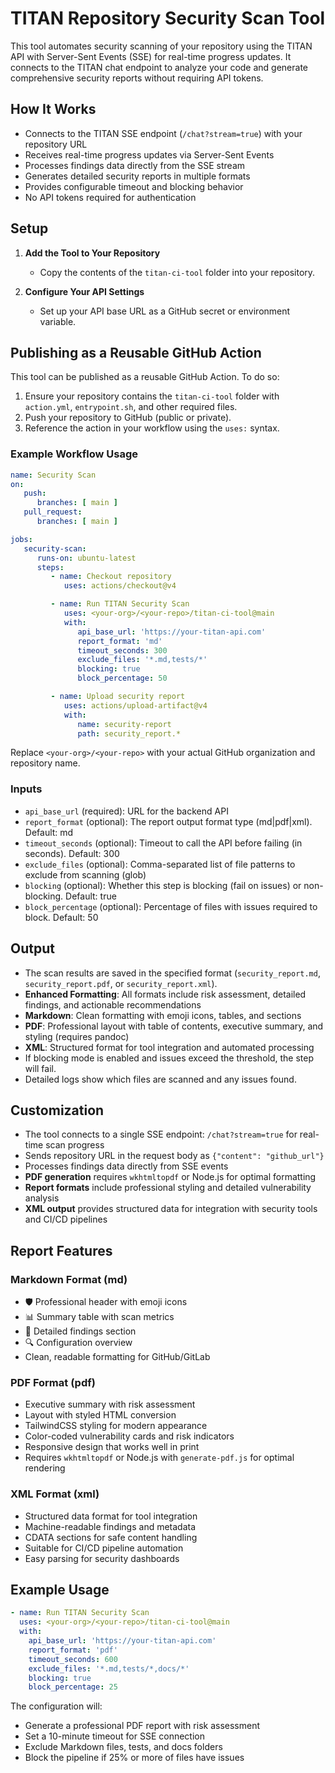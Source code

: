 # TITAN Repository Security Scan Tool

This tool automates security scanning of your repository using the TITAN API with Server-Sent Events (SSE) for real-time progress updates. It connects to the TITAN chat endpoint to analyze your code and generate comprehensive security reports without requiring API tokens.

## How It Works
- Connects to the TITAN SSE endpoint (`/chat?stream=true`) with your repository URL
- Receives real-time progress updates via Server-Sent Events
- Processes findings data directly from the SSE stream
- Generates detailed security reports in multiple formats
- Provides configurable timeout and blocking behavior
- No API tokens required for authentication

## Setup
1. **Add the Tool to Your Repository**
   - Copy the contents of the `titan-ci-tool` folder into your repository.

2. **Configure Your API Settings**
   - Set up your API base URL as a GitHub secret or environment variable.

## Publishing as a Reusable GitHub Action

This tool can be published as a reusable GitHub Action. To do so:

1. Ensure your repository contains the `titan-ci-tool` folder with `action.yml`, `entrypoint.sh`, and other required files.
2. Push your repository to GitHub (public or private).
3. Reference the action in your workflow using the `uses:` syntax.

### Example Workflow Usage
```yaml
name: Security Scan
on:
   push:
      branches: [ main ]
   pull_request:
      branches: [ main ]

jobs:
   security-scan:
      runs-on: ubuntu-latest
      steps:
         - name: Checkout repository
            uses: actions/checkout@v4

         - name: Run TITAN Security Scan
            uses: <your-org>/<your-repo>/titan-ci-tool@main
            with:
               api_base_url: 'https://your-titan-api.com'
               report_format: 'md'
               timeout_seconds: 300
               exclude_files: '*.md,tests/*'
               blocking: true
               block_percentage: 50

         - name: Upload security report
            uses: actions/upload-artifact@v4
            with:
               name: security-report
               path: security_report.*
```

Replace `<your-org>/<your-repo>` with your actual GitHub organization and repository name.

### Inputs
- `api_base_url` (required): URL for the backend API
- `report_format` (optional): The report output format type (md|pdf|xml). Default: md
- `timeout_seconds` (optional): Timeout to call the API before failing (in seconds). Default: 300
- `exclude_files` (optional): Comma-separated list of file patterns to exclude from scanning (glob)
- `blocking` (optional): Whether this step is blocking (fail on issues) or non-blocking. Default: true
- `block_percentage` (optional): Percentage of files with issues required to block. Default: 50

## Output
- The scan results are saved in the specified format (`security_report.md`, `security_report.pdf`, or `security_report.xml`).
- **Enhanced Formatting**: All formats include risk assessment, detailed findings, and actionable recommendations
- **Markdown**: Clean formatting with emoji icons, tables, and sections
- **PDF**: Professional layout with table of contents, executive summary, and styling (requires pandoc)
- **XML**: Structured format for tool integration and automated processing
- If blocking mode is enabled and issues exceed the threshold, the step will fail.
- Detailed logs show which files are scanned and any issues found.

## Customization
- The tool connects to a single SSE endpoint: `/chat?stream=true` for real-time scan progress
- Sends repository URL in the request body as `{"content": "github_url"}`
- Processes findings data directly from SSE events
- **PDF generation** requires `wkhtmltopdf` or Node.js for optimal formatting
- **Report formats** include professional styling and detailed vulnerability analysis
- **XML output** provides structured data for integration with security tools and CI/CD pipelines

## Report Features

### Markdown Format (md)
- 🛡️ Professional header with emoji icons
- 📊 Summary table with scan metrics
- 📁 Detailed findings section
- 🔍 Configuration overview
- Clean, readable formatting for GitHub/GitLab

### PDF Format (pdf) 
- Executive summary with risk assessment
- Layout with styled HTML conversion
- TailwindCSS styling for modern appearance
- Color-coded vulnerability cards and risk indicators
- Responsive design that works well in print
- Requires `wkhtmltopdf` or Node.js with `generate-pdf.js` for optimal rendering

### XML Format (xml)
- Structured data format for tool integration
- Machine-readable findings and metadata
- CDATA sections for safe content handling
- Suitable for CI/CD pipeline automation
- Easy parsing for security dashboards

## Example Usage

```yaml
- name: Run TITAN Security Scan
  uses: <your-org>/<your-repo>/titan-ci-tool@main
  with:
    api_base_url: 'https://your-titan-api.com'
    report_format: 'pdf'
    timeout_seconds: 600
    exclude_files: '*.md,tests/*,docs/*'
    blocking: true
    block_percentage: 25
```

The configuration will:
- Generate a professional PDF report with risk assessment
- Set a 10-minute timeout for SSE connection
- Exclude Markdown files, tests, and docs folders
- Block the pipeline if 25% or more of files have issues
